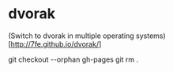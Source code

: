 # dvorak
(Switch to dvorak in multiple operating systems)[http://7fe.github.io/dvorak/]

git checkout --orphan gh-pages
git rm .
